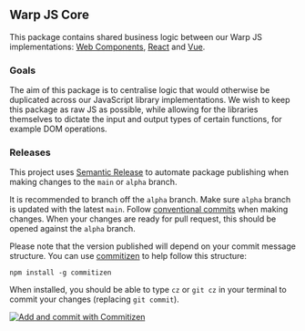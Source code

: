 ## Warp JS Core

This package contains shared business logic between our Warp JS implementations: [Web Components](https://github.com/warp-ds/elements), [React](https://github.com/warp-ds/react) and [Vue](https://github.com/warp-ds/vue).

### Goals

The aim of this package is to centralise logic that would otherwise be duplicated across our JavaScript library implementations. We wish to keep this package as raw JS as possible, while allowing for the libraries themselves to dictate the input and output types of certain functions, for example DOM operations.

### Releases

This project uses
[Semantic Release](https://github.com/semantic-release/semantic-release) to
automate package publishing when making changes to the `main` or `alpha` branch.

It is recommended to branch off the `alpha` branch. Make sure `alpha` branch is 
updated with the latest `main`. 
Follow [conventional commits](https://www.conventionalcommits.org/en/v1.0.0/#summary)
when making changes. When your changes are ready for pull request, this should be 
opened against the `alpha` branch.


Please note that the version published will depend on your commit message
structure. You can use [commitizen](https://github.com/commitizen/cz-cli) to help
follow this structure:

```
npm install -g commitizen
```

When installed, you should be able to type `cz` or `git cz` in your terminal to
commit your changes (replacing `git commit`).

[![Add and commit with Commitizen](https://github.com/commitizen/cz-cli/raw/master/meta/screenshots/add-commit.png)](https://github.com/commitizen/cz-cli/raw/master/meta/screenshots/add-commit.png)